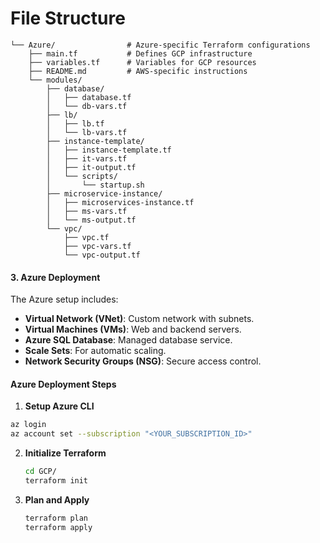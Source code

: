 # File Structure

```
└── Azure/                # Azure-specific Terraform configurations
    ├── main.tf           # Defines GCP infrastructure
    ├── variables.tf      # Variables for GCP resources
    ├── README.md         # AWS-specific instructions
    └── modules/        
        ├── database/
        │   ├── database.tf
        │   └── db-vars.tf
        ├── lb/
        │   ├── lb.tf
        │   └── lb-vars.tf
        ├── instance-template/
        │   ├── instance-template.tf
        │   ├── it-vars.tf
        │   ├── it-output.tf
        │   └── scripts/
        │       └── startup.sh
        ├── microservice-instance/
        │   ├── microservices-instance.tf
        │   ├── ms-vars.tf
        │   └── ms-output.tf  
        └── vpc/
            ├── vpc.tf
            ├── vpc-vars.tf
            └── vpc-output.tf  
```

#### 3. Azure Deployment

The Azure setup includes:

- **Virtual Network (VNet)**: Custom network with subnets.
- **Virtual Machines (VMs)**: Web and backend servers.
- **Azure SQL Database**: Managed database service.
- **Scale Sets**: For automatic scaling.
- **Network Security Groups (NSG)**: Secure access control.

#### Azure Deployment Steps

1. **Setup Azure CLI**
```sh
az login
az account set --subscription "<YOUR_SUBSCRIPTION_ID>"
```
2. **Initialize Terraform**
   ```bash
   cd GCP/
   terraform init
   ```
3. **Plan and Apply**
   ```bash
   terraform plan
   terraform apply
   ```
